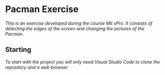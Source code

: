 # Pacman Exercise

_This is an exercise developed during the course Mit xPro. It consists of detecting the edges of the screen and changing the pictures of the Pacman._

## Starting

_To start with the project you will only need Visual Studio Code to clone the repository and a web browser._




